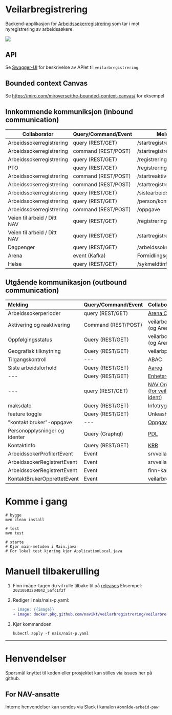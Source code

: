 # Veilarbregistrering

Backend-applikasjon for [Arbeidssøkerregistrering](https://github.com/navikt/arbeidssokerregistrering) som tar i mot nyregistrering av arbeidssøkere.

![](https://github.com/navikt/veilarbregistrering/workflows/Build,%20push,%20deploy%20%F0%9F%92%AA/badge.svg)

## API
Se [Swagger-UI](https://veilarbregistrering.dev.intern.nav.no/veilarbregistrering/swagger-ui.html) 
for beskrivelse av APIet til `veilarbregistrering`.

## Bounded context Canvas
Se https://miro.com/miroverse/the-bounded-context-canvas/ for eksempel

## Innkommende kommuniksjon (inbound communication)
| Collaborator | Query/Command/Event | Melding |
| --- | --- | --- |
| Arbeidssokerregistrering | query (REST/GET) | /startregistrering |
| Arbeidssokerregistrering | command (REST/POST) | /startregistrering |
| Arbeidssokerregistrering | query (REST/GET) | /registrering |
| PTO | query (REST/GET) | /registrering |
| Arbeidssokerregistrering | command (REST/POST) | /startreaktivering |
| Arbeidssokerregistrering | command (REST/POST) | /startregistrersykmeldt |
| Arbeidssokerregistrering | query (REST/GET) | /sistearbeidsforhold |
| Arbeidssokerregistrering | query (REST/GET) | /person/kontaktinfo |
| Arbeidssokerregistrering | command (REST/POST) | /oppgave |
| Veien til arbeid / Ditt NAV | query (REST/GET) | /registrering |
| Veien til arbeid / Ditt NAV | query (REST/GET) | /startregistrering |
| Dagpenger | query (REST/GET) | /arbeidssoker/perioder |
| Arena | event (Kafka) | FormidlingsgruppeEvent |
| Helse | query (REST/GET) | /sykmeldtinfodata |

## Utgående kommunikasjon (outbound communication)
| Melding | Query/Command/Event | Collaborator |
| :--- | :--- | :--- |
| Arbeidssokerperioder | query (REST/GET) | [Arena ORDS](src/main/java/no/nav/fo/veilarbregistrering/arbeidssoker/adapter/README.md) |
| Aktivering og reaktivering | Command (REST/POST) | veilarboppfolging (og Arena) |
| Oppfølgingsstatus | Query (REST/GET) | veilarboppfolging (og Arena) |
| Geografisk tilknytning | Query (REST/GET) | veilarbperson |
| Tilgangskontroll | --- | ABAC |
| Siste arbeidsforhold | Query (REST/GET) | [Aareg](src/main/java/no/nav/fo/veilarbregistrering/arbeidsforhold/adapter/README.md) |
| --- | Query (REST/GET) | [Enhetsregisteret](src/main/java/no/nav/fo/veilarbregistrering/enhet/adapter/README.md) |
| --- | query (REST/GET) | [NAV Organisasjon (for veileder pr ident)](src/main/java/no/nav/fo/veilarbregistrering/orgenhet/adapter/README.md) |
| maksdato | Query (REST/GET) | Infotrygd |
| feature toggle | Query (REST/GET) | Unleash |
| "kontakt bruker"-oppgave | --- | [Oppgave](src/main/java/no/nav/fo/veilarbregistrering/oppgave/adapter/README.md) |
| Personopplysninger og identer | Query (Graphql) | [PDL](src/main/java/no/nav/fo/veilarbregistrering/bruker/pdl/README.md) |
| Kontaktinfo | Query (REST/GET) | [KRR](src/main/java/no/nav/fo/veilarbregistrering/bruker/krr/README.md) |
| ArbeidssokerProfilertEvent | Event | srvveilarbportefolje |
| ArbeidssokerRegistrertEvent | Event | srvveilarbportefolje |
| ArbeidssokerRegistrertEvent | Event | finn-kandidat-api |
| KontaktBrukerOpprettetEvent | Event | veilarbregistrering |

# Komme i gang

```
# bygge
mvn clean install 

# test
mvn test

# starte
# Kjør main-metoden i Main.java
# For lokal test kjøring kjør ApplicationLocal.java
```


# Manuell tilbakerulling

1. Finn image-tagen du vil rulle tilbake til på [releases]()
   Eksempel: `20210503204042_5afc1f2f `
2. Rediger i nais/nais-p.yaml:
   ```diff
   - image: {{image}}
   + image: docker.pkg.github.com/navikt/veilarbregistrering/veilarbregistrering:20210503204042_5afc1f2f 
   ```
   
3. Kjør kommandoen
   ```
   kubectl apply -f nais/nais-p.yaml
   ```
---

# Henvendelser

Spørsmål knyttet til koden eller prosjektet kan stilles via issues her på github.

## For NAV-ansatte

Interne henvendelser kan sendes via Slack i kanalen `#område-arbeid-paw`.
